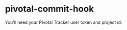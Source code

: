 pivotal-commit-hook
===================

You'll need your Pivotal Tracker user token and project id.


